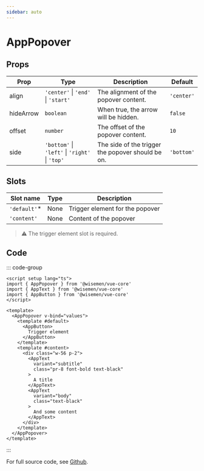 ```yaml
---
sidebar: auto
---
```



# AppPopover
<script setup>
import AppPopoverPlayground from './AppPopoverPlayground.vue'
</script>

<AppPopoverPlayground />


## Props

| Prop       | Type                                                            | Description                                          | Default     |
| ---------- | --------------------------------------------------------------- | ---------------------------------------------------- | ----------- |
| align      | `'center'` \| `'end'` \| `'start'`                              | The alignment of the popover content.                | `'center'`  |
| hideArrow  | `boolean`                                                       | When true, the arrow will be hidden.                 | `false`     |
| offset     | `number`                                                        | The offset of the popover content.                   | `10`        |
| side       | `'bottom'` \| `'left'` \| `'right'` \| `'top'`                  | The side of the trigger the popover should be on.    | `'bottom'`  |


## Slots

| Slot name | Type | Description                         |
| --------- | ---- | ----------------------------------- |
|`'default'`*| None | Trigger element for the popover     |
|`'content'`| None | Content of the popover              |

> ⚠️ The trigger element slot is required.


## Code

::: code-group
```vue [Usage]
<script setup lang="ts">
import { AppPopover } from '@wisemen/vue-core'
import { AppText } from '@wisemen/vue-core'
import { AppButton } from '@wisemen/vue-core'
</script>
  
<template>
  <AppPopover v-bind="values">
    <template #default>
      <AppButton>
        Trigger element
      </AppButton>
    </template>
    <template #content>
      <div class="w-56 p-2">
        <AppText
          variant="subtitle"
          class="pr-8 font-bold text-black"
        >
          A title
        </AppText>
        <AppText
          variant="body"
          class="text-black"
        >
          And some content
        </AppText>
      </div>
    </template>
  </AppPopover>
</template>
```
:::

For full source code, see [Github](https://github.com/wisemen-digital/vue-core/blob/main/packages/components/src/components/popover/AppPopover.vue).